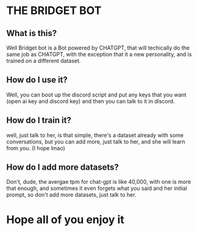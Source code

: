 # THE BRIDGET BOT

## What is this?
Well Bridget bot is a Bot powered by CHATGPT, that will techically do the same job as CHATGPT, with the exception that it a new personality, and is trained on a different dataset.

## How do I use it?
Well, you can boot up the discord script and put any keys that you want (open ai key and discord key) and then you can talk to it in discord. 

## How do I train it?
well, just talk to her, is that simple, there's a dataset already with some conversations, but you can add more, just talk to her, and she will learn from you. (I hope lmao)

## How do I add more datasets?
Don't, dude, the avergae tpm for chat-gpt is like 40,000, with one is more that enough, and sometimes it even forgets what you said and her initial prompt, so don't add more datasets, just talk to her.

# Hope all of you enjoy it